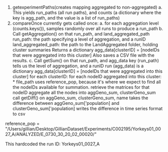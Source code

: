 1. getexperimentPaths(creates mapping aggregated to non-aggregated)
    a. This yields run_paths (all run paths), and counts (a dictionary where the key    is agg_path, and the value is a list of run_paths)
2. compareOnce currently gets called once:
    a. for each aggregation level (counts.keys()), samples randomly over all runs to    produce a run_path
    b. Call getAggregation() on that run_path, and land_aggregated_path
            run_path: the path specifying a level of aggregation, and a runID
            land_aggregated_path: the path to the LandAggregated folder, holding cluster summaries
        Returns a dictionary agg_data[clusterID] = [nodeIDs that were aggregated into this cluster] 
        Also saves a CSV file with the results. 
    c. Call getSum() on that run_path, and agg_data
            key (run_path) tells us the level of aggregation, and a runID
            run (agg_data) is a dictionary agg_data[clusterID] = [nodeIDs that were aggregated into this cluster]
        for each clusterID:
            for each nodeID aggregated into this cluster:
                    * file_path uses reference_pop, because it's where we expect to find all the nodeIDs available for summation. 
                retrieve the matrices for that nodeID
            aggregate all the nodes into aggGeno_sum, clusterGeno_sum
            call getDiff() on aggGeno_sum, clusterGeno_sum, name
                takes the difference between aggGeno_sum['population] and clusterGeno_sum['population]
                writes the difference in time series format to csv
            

reference_pop = "/Users/gillian/Desktop/GillianDataset/Experiments/C002195/Yorkeys01_0027_A/ANALYZED/E_0730_30_20_02_00020/"

This hardcoded the run ID: Yorkeys01_0027_A
